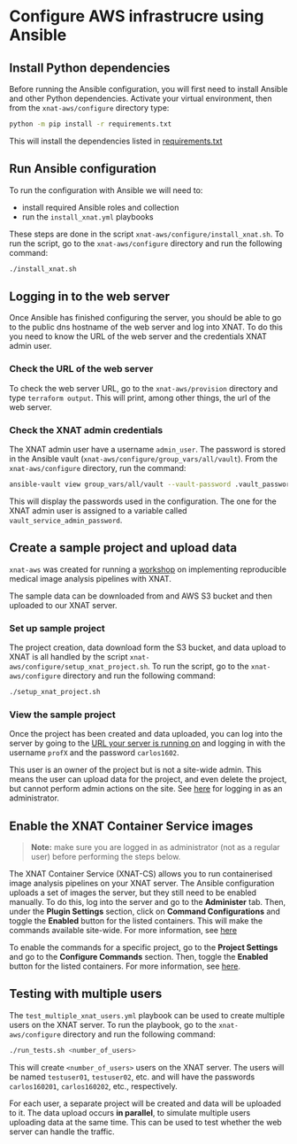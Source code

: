 # Configure AWS infrastrucre using Ansible

## Install Python dependencies

Before running the Ansible configuration, you will first need to install Ansible
and other Python dependencies. Activate your virtual environment, then from the
`xnat-aws/configure` directory type:

```bash
python -m pip install -r requirements.txt
```

This will install the dependencies listed in
[requirements.txt](requirements.txt)

## Run Ansible configuration

To run the configuration with Ansible we will need to:

- install required Ansible roles and collection
- run the `install_xnat.yml` playbooks

These steps are done in the script `xnat-aws/configure/install_xnat.sh`. To run
the script, go to the `xnat-aws/configure` directory and run the following
command:

```bash
./install_xnat.sh
```

## Logging in to the web server

Once Ansible has finished configuring the server, you should be able to go to
the public dns hostname of the web server and log into XNAT. To do this you need
to know the URL of the web server and the credentials XNAT admin user.

### Check the URL of the web server

To check the web server URL, go to the `xnat-aws/provision` directory and type
`terraform output`. This will print, among other things, the url of the web
server.

### Check the XNAT admin credentials

The XNAT admin user have a username `admin_user`. The password is stored in the
Ansible vault (`xnat-aws/configure/group_vars/all/vault`). From the
`xnat-aws/configure` directory, run the command:

```bash
ansible-vault view group_vars/all/vault --vault-password .vault_password
```

This will display the passwords used in the configuration. The one for the XNAT
admin user is assigned to a variable called `vault_service_admin_password`.

## Create a sample project and upload data

`xnat-aws` was created for running a
[workshop](https://healthbioscienceideas.github.io/MedICSS-Project-Repro-Pipelines/)
on implementing reproducible medical image analysis pipelines with XNAT.

The sample data can be downloaded from and AWS S3 bucket and then uploaded to
our XNAT server.

### Set up sample project

The project creation, data download form the S3 bucket, and data upload to XNAT
is all handled by the script `xnat-aws/configure/setup_xnat_project.sh`. To run
the script, go to the `xnat-aws/configure` directory and run the following
command:

```bash
./setup_xnat_project.sh
```

### View the sample project

Once the project has been created and data uploaded, you can log into the server
by going to the
[URL your server is running on](#check-the-url-of-the-web-server) and logging in
with the username `profX` and the password `carlos1602`.

This user is an owner of the project but is not a site-wide admin. This means
the user can upload data for the project, and even delete the project, but
cannot perform admin actions on the site. See
[here](#check-the-xnat-admin-credentials) for logging in as an administrator.

## Enable the XNAT Container Service images

> **Note:** make sure you are logged in as administrator (not as a regular user)
> before performing the steps below.

The XNAT Container Service (XNAT-CS) allows you to run containerised image
analysis pipelines on your XNAT server. The Ansible configuration uploads a set
of images the server, but they still need to be enabled manually. To do this,
log into the server and go to the **Administer** tab. Then, under the **Plugin
Settings** section, click on **Command Configurations** and toggle the
**Enabled** button for the listed containers. This will make the commands
available site-wide. For more information, see
[here](https://wiki.xnat.org/container-service/enabling-commands-and-setting-site-wide-defaults-126156956.html)

To enable the commands for a specific project, go to the **Project Settings**
and go to the **Configure Commands** section. Then, toggle the **Enabled**
button for the listed containers. For more information, see
[here](https://wiki.xnat.org/container-service/enable-a-command-in-your-project-122978909.html).

## Testing with multiple users

The `test_multiple_xnat_users.yml` playbook can be used to create multiple users
on the XNAT server. To run the playbook, go to the `xnat-aws/configure`
directory and run the following command:

```bash
./run_tests.sh <number_of_users>
```

This will create `<number_of_users>` users on the XNAT server. The users will be
named `testuser01`, `testuser02`, etc. and will have the passwords
`carlos160201`, `carlos160202`, etc., respectively.

For each user, a separate project will be created and data will be uploaded to
it. The data upload occurs **in parallel**, to simulate multiple users uploading
data at the same time. This can be used to test whether the web server can
handle the traffic.
